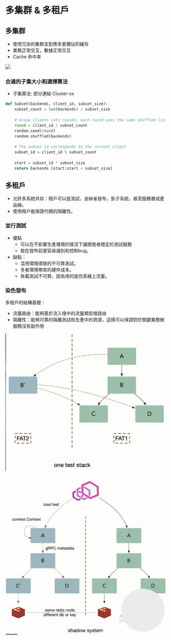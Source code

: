 # 多集群 & 多租戶

## 多集群 
- 使用冗余的集群去對應多套獨佔的緩存
- 業務正常交互，數據正常交互
- Cache 命中率

![](https://github.com/linonon/Learn-Go/blob/main/week1/pic/Multi-cluster.png?raw=true)

### 合適的子集大小和選擇算法
- 子集算法: 部分連結 Cluster-xx

```python
def Subset(backends, client_id, subset_size): 
    subset_count = len(backends) / subset_size

    # Group clients into rounds; each round uses the same shuffled list:
    round = client_id / subset_count
    random.seed(round)
    random.shuffled(backends)

    # The subset id corresponds to the current client
    subset_id = client_id % subset_count

    start = subset_id * subset_size
    return backends [start:start + subset_size]
```

## 多租戶
- 允許多系統共存：租戶可以是測試，金絲雀發布，影子系統，甚至服務層或產品線。
- 使用租戶能保證代碼的隔離性。

### 並行測試
- 優點
    - 可以在不影響生產環境的情況下讓開發者穩定的測試服務
    - 能在發布前更容易識別和控制bug。
- 缺點：
    - 混用環境導致的不可靠測試。
    - 多套環境帶來的硬件成本。
    - 負載測試不可靠，因為用的是仿真線上流量。

### 染色發布
多租戶的結構基礎：
- 流量路由：能夠基於流入棧中的流量類型做路由
- 隔離性：能夠可靠的隔離測試和生產中的資源，這樣可以保證對於關鍵業務微服務沒有副作用

![](pic/color.png)

![](pic/shadow-system.png)